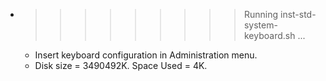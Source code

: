* >>>>>>>>> Running inst-std-system-keyboard.sh ...
  * Insert keyboard configuration in Administration menu.
  * Disk size = 3490492K. Space Used = 4K.
